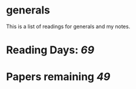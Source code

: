 # generals
This is a list of readings for generals and my notes. 

# Reading Days: _69_
# Papers remaining _49_
